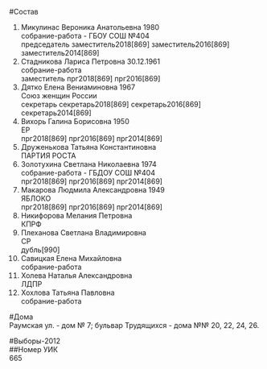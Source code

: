 #Состав  
1. Микулинас Вероника Анатольевна 1980  
    собрание-работа - ГБОУ СОШ №404  
    председатель заместитель2018[869] заместитель2016[869] заместитель2014[869]  
2. Стадникова Лариса Петровна 30.12.1961  
    собрание-работа  
    заместитель прг2018[869] прг2016[869]  
3. Дятко Елена Вениаминовна 1967  
    Союз женщин России  
    секретарь секретарь2018[869] секретарь2016[869] секретарь2014[869]  
4. Вихорь Галина Борисовна 1950  
    ЕР  
    прг2018[869] прг2016[869] прг2014[869]  
5. Друженькова Татьяна Константиновна  
    ПАРТИЯ РОСТА  
6. Золотухина Светлана Николаевна 1974  
    собрание-работа - ГБДОУ СОШ №404  
    прг2018[869] прг2016[869] прг2014[869]  
7. Макарова Людмила Александровна 1949  
    ЯБЛОКО  
    прг2018[869] прг2016[869] прг2014[869]  
8. Никифорова Мелания Петровна  
    КПРФ  
9. Плеханова Светлана Владимировна  
    СР  
    дубль[990]  
10. Савицкая Елена Михайловна  
    собрание-работа  
11. Холева Наталья Александровна  
    ЛДПР  
12. Хохлова Татьяна Павловна  
    собрание-работа  
  
#Дома  
Раумская ул. - дом № 7; бульвар Трудящихся - дома №№ 20, 22, 24, 26.  
  
#Выборы-2012  
##Номер УИК  
665  
